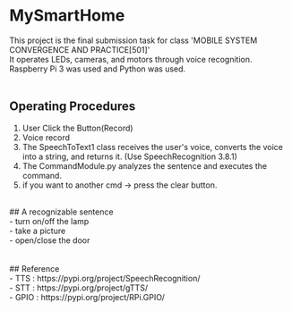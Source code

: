 # MySmartHome

This project is the final submission task for class 'MOBILE SYSTEM CONVERGENCE AND PRACTICE[501]' <br>
It operates LEDs, cameras, and motors through voice recognition.<br>
Raspberry Pi 3 was used and Python was used.<br>
<br>
## Operating Procedures <br>
  1. User Click the Button(Record)<br>
  2. Voice record<br>
  3. The SpeechToText1 class receives the user's voice, converts the voice into a string, and returns it. (Use SpeechRecognition 3.8.1)<br>
  4. The CommandModule.py analyzes the sentence and executes the command.<br>
  5. if you want to another cmd -> press the clear button.<br>
  <br>
 ## A recognizable sentence <br>
   - turn on/off the lamp<br>
   - take a picture<br>
   - open/close the door<br>
 <br>
   <br>
  ## Reference<br>
    - TTS : https://pypi.org/project/SpeechRecognition/<br>
    - STT : https://pypi.org/project/gTTS/<br>
    - GPIO : https://pypi.org/project/RPi.GPIO/<br>
    
